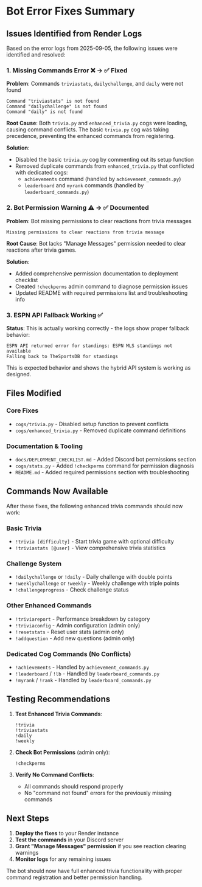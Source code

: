 # Bot Error Fixes Summary

## Issues Identified from Render Logs

Based on the error logs from 2025-09-05, the following issues were identified and resolved:

### 1. Missing Commands Error ❌ → ✅ Fixed

**Problem**: Commands `triviastats`, `dailychallenge`, and `daily` were not found

```
Command "triviastats" is not found
Command "dailychallenge" is not found
Command "daily" is not found
```

**Root Cause**: Both `trivia.py` and `enhanced_trivia.py` cogs were loading, causing command conflicts. The basic `trivia.py` cog was taking precedence, preventing the enhanced commands from registering.

**Solution**:

- Disabled the basic `trivia.py` cog by commenting out its setup function
- Removed duplicate commands from `enhanced_trivia.py` that conflicted with dedicated cogs:
  - `achievements` command (handled by `achievement_commands.py`)
  - `leaderboard` and `myrank` commands (handled by `leaderboard_commands.py`)

### 2. Bot Permission Warning ⚠️ → ✅ Documented

**Problem**: Bot missing permissions to clear reactions from trivia messages

```
Missing permissions to clear reactions from trivia message
```

**Root Cause**: Bot lacks "Manage Messages" permission needed to clear reactions after trivia games.

**Solution**:

- Added comprehensive permission documentation to deployment checklist
- Created `!checkperms` admin command to diagnose permission issues
- Updated README with required permissions list and troubleshooting info

### 3. ESPN API Fallback Working ✅

**Status**: This is actually working correctly - the logs show proper fallback behavior:

```
ESPN API returned error for standings: ESPN MLS standings not available
Falling back to TheSportsDB for standings
```

This is expected behavior and shows the hybrid API system is working as designed.

## Files Modified

### Core Fixes

- `cogs/trivia.py` - Disabled setup function to prevent conflicts
- `cogs/enhanced_trivia.py` - Removed duplicate command definitions

### Documentation & Tooling

- `docs/DEPLOYMENT_CHECKLIST.md` - Added Discord bot permissions section
- `cogs/stats.py` - Added `!checkperms` command for permission diagnosis
- `README.md` - Added required permissions section with troubleshooting

## Commands Now Available

After these fixes, the following enhanced trivia commands should now work:

### Basic Trivia

- `!trivia [difficulty]` - Start trivia game with optional difficulty
- `!triviastats [@user]` - View comprehensive trivia statistics

### Challenge System

- `!dailychallenge` or `!daily` - Daily challenge with double points
- `!weeklychallenge` or `!weekly` - Weekly challenge with triple points
- `!challengeprogress` - Check challenge status

### Other Enhanced Commands

- `!triviareport` - Performance breakdown by category
- `!triviaconfig` - Admin configuration (admin only)
- `!resetstats` - Reset user stats (admin only)
- `!addquestion` - Add new questions (admin only)

### Dedicated Cog Commands (No Conflicts)

- `!achievements` - Handled by `achievement_commands.py`
- `!leaderboard` / `!lb` - Handled by `leaderboard_commands.py`
- `!myrank` / `!rank` - Handled by `leaderboard_commands.py`

## Testing Recommendations

1. **Test Enhanced Trivia Commands**:

   ```
   !trivia
   !triviastats
   !daily
   !weekly
   ```

2. **Check Bot Permissions** (admin only):

   ```
   !checkperms
   ```

3. **Verify No Command Conflicts**:
   - All commands should respond properly
   - No "command not found" errors for the previously missing commands

## Next Steps

1. **Deploy the fixes** to your Render instance
2. **Test the commands** in your Discord server
3. **Grant "Manage Messages" permission** if you see reaction clearing warnings
4. **Monitor logs** for any remaining issues

The bot should now have full enhanced trivia functionality with proper command registration and better permission handling.
